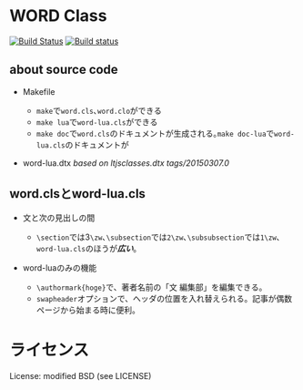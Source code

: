 WORD Class
===

[![Build Status](https://travis-ci.org/WORD-COINS/texfiles.svg?branch=master)](https://travis-ci.org/WORD-COINS/texfiles)
[![Build status](https://ci.appveyor.com/api/projects/status/12vr1y6pdxs2av2v?svg=true)](https://ci.appveyor.com/project/y-yu/texfiles)

## about source code

- Makefile
	+ `make`で`word.cls`､`word.clo`ができる
	+ `make lua`で`word-lua.cls`ができる
	+ `make doc`で`word.cls`のドキュメントが生成される｡`make doc-lua`で`word-lua.cls`のドキュメントが

- word-lua.dtx *based on ltjsclasses.dtx tags/20150307.0*

## word.clsとword-lua.cls

- 文と次の見出しの間
	+ `\section`では3`\zw`､`\subsection`では`2\zw`､`\subsubsection`では`1\zw`､`word-lua.cls`のほうが***広い***｡

- word-luaのみの機能
	+ `\authormark{hoge}`で、著者名前の「文 編集部」を編集できる。
	+ `swapheader`オプションで、ヘッダの位置を入れ替えられる。記事が偶数ページから始まる時に便利。

# ライセンス

License: modified BSD (see LICENSE)
